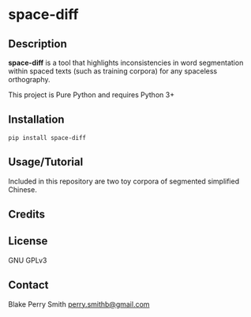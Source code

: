 # space-diff

## Description
__space-diff__ is a tool that highlights inconsistencies in word segmentation within spaced texts (such as training corpora) for any spaceless orthography.

This project is Pure Python and requires Python 3+

## Installation
`pip install space-diff`

## Usage/Tutorial
Included in this repository are two toy corpora of segmented simplified Chinese.

## Credits

## License
GNU GPLv3

## Contact
Blake Perry Smith
perry.smithb@gmail.com
